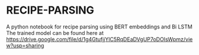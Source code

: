 # RECIPE-PARSING
A python notebook for recipe parsing using BERT embeddings and Bi LSTM
The trained model can be found here at https://drive.google.com/file/d/1g4GtufjjYlC5RqDEaDVgUP7oDOIsWpmz/view?usp=sharing
